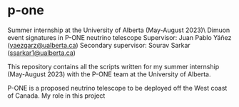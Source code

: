 # p-one

Summer internship at the University of Alberta (May-August 2023)\\
Dimuon event signatures in P-ONE neutrino telescope
Supervisor: Juan Pablo Yáñez (yaezgarz@ualberta.ca)
Secondary supervisor: Sourav Sarkar (ssarkar1@ualberta.ca)

This repository contains all the scripts written for my summer internship (May-August 2023) with the P-ONE team at the University of Alberta.

P-ONE is a proposed neutrino telescope to be deployed off the West coast of Canada. My role in this project 
